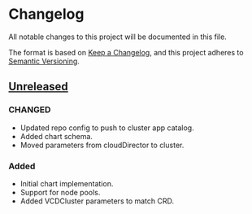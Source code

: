 # Changelog

All notable changes to this project will be documented in this file.

The format is based on [Keep a Changelog](https://keepachangelog.com/en/1.0.0/),
and this project adheres to [Semantic Versioning](https://semver.org/spec/v2.0.0.html).

## [Unreleased]

### CHANGED

- Updated repo config to push to cluster app catalog.
- Added chart schema.
- Moved parameters from cloudDirector to cluster.

### Added

- Initial chart implementation.
- Support for node pools.
- Added VCDCluster parameters to match CRD.

[Unreleased]: https://github.com/giantswarm/cluster-cloud-director/tree/main
